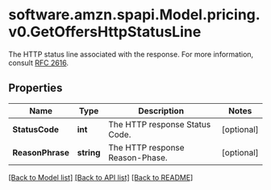# software.amzn.spapi.Model.pricing.v0.GetOffersHttpStatusLine
The HTTP status line associated with the response.  For more information, consult [RFC 2616](https://www.w3.org/Protocols/rfc2616/rfc2616-sec6.html).

## Properties

Name | Type | Description | Notes
------------ | ------------- | ------------- | -------------
**StatusCode** | **int** | The HTTP response Status Code. | [optional] 
**ReasonPhrase** | **string** | The HTTP response Reason-Phase. | [optional] 

[[Back to Model list]](../README.md#documentation-for-models) [[Back to API list]](../README.md#documentation-for-api-endpoints) [[Back to README]](../README.md)

